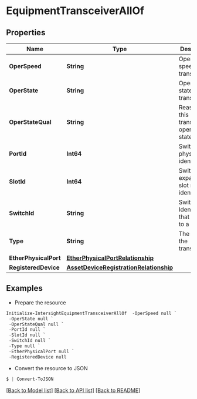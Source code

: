 # EquipmentTransceiverAllOf
## Properties

Name | Type | Description | Notes
------------ | ------------- | ------------- | -------------
**OperSpeed** | **String** | Operational speed of the transceiver. | [optional] [readonly] 
**OperState** | **String** | Operational state of the transceiver. | [optional] [readonly] 
**OperStateQual** | **String** | Reason for this transceiver&#39;s operational state. | [optional] [readonly] 
**PortId** | **Int64** | Switch physical port identifier. | [optional] [readonly] 
**SlotId** | **Int64** | Switch expansion slot module identifier. | [optional] [readonly] 
**SwitchId** | **String** | Switch Identifier that is local to a cluster. | [optional] [readonly] 
**Type** | **String** | The type of the transceiver. | [optional] [readonly] 
**EtherPhysicalPort** | [**EtherPhysicalPortRelationship**](EtherPhysicalPortRelationship.md) |  | [optional] 
**RegisteredDevice** | [**AssetDeviceRegistrationRelationship**](AssetDeviceRegistrationRelationship.md) |  | [optional] 

## Examples

- Prepare the resource
```powershell
Initialize-IntersightEquipmentTransceiverAllOf  -OperSpeed null `
 -OperState null `
 -OperStateQual null `
 -PortId null `
 -SlotId null `
 -SwitchId null `
 -Type null `
 -EtherPhysicalPort null `
 -RegisteredDevice null
```

- Convert the resource to JSON
```powershell
$ | Convert-ToJSON
```

[[Back to Model list]](../README.md#documentation-for-models) [[Back to API list]](../README.md#documentation-for-api-endpoints) [[Back to README]](../README.md)

